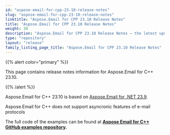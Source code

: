 ```yaml
---
id: "aspose-email-for-cpp-23-10-release-notes"
slug: "aspose-email-for-cpp-23-10-release-notes"
linktitle: "Aspose.Email for CPP 23.10 Release Notes"
title: "Aspose.Email for CPP 23.10 Release Notes"
weight: 30
description: "Aspose.Email for CPP 23.10 Release Notes – the latest updates and fixes."
type: "repository"
layout: "release"
family_listing_page_title: "Aspose.Email for CPP 23.10 Release Notes"
---
```


{{% alert color="primary" %}}

This page contains release notes information for Aspose.Email for C++ 23.10.

{{% /alert %}}

Aspose.Email for C++ 23.10 is based on [Aspose.Email for .NET 23.9](/email/net/release-notes/2023/aspose-email-for-net-23-9-release-notes/).

Aspose.Email for C++ does not support asyncronic features of e-mail protocols

The full code of the examples can be found at **[Aspose Email for C++ GitHub examples repository](https://github.com/aspose-email/Aspose.Email-for-C).**
